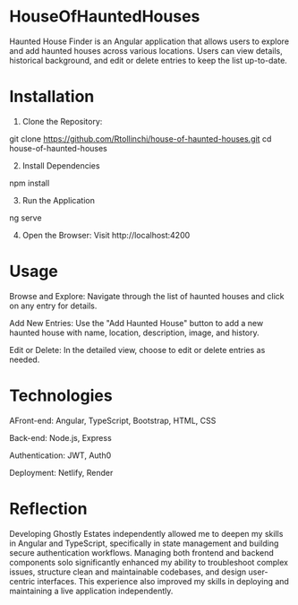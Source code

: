 # HouseOfHauntedHouses

Haunted House Finder is an Angular application that allows users to explore and add haunted houses across various locations. Users can view details, historical background, and edit or delete entries to keep the list up-to-date.

# Installation

1. Clone the Repository:

git clone https://github.com/Rtollinchi/house-of-haunted-houses.git
cd house-of-haunted-houses

2. Install Dependencies

npm install

3. Run the Application

ng serve

4. Open the Browser: Visit http://localhost:4200

# Usage

Browse and Explore: Navigate through the list of haunted houses and click on any entry for details.

Add New Entries: Use the "Add Haunted House" button to add a new haunted house with name, location, description, image, and history.

Edit or Delete: In the detailed view, choose to edit or delete entries as needed.

# Technologies

AFront-end: Angular, TypeScript, Bootstrap, HTML, CSS

Back-end: Node.js, Express

Authentication: JWT, Auth0

Deployment: Netlify, Render

# Reflection

Developing Ghostly Estates independently allowed me to deepen my skills in Angular and TypeScript, specifically in state management and building secure authentication workflows. Managing both frontend and backend components solo significantly enhanced my ability to troubleshoot complex issues, structure clean and maintainable codebases, and design user-centric interfaces. This experience also improved my skills in deploying and maintaining a live application independently.
